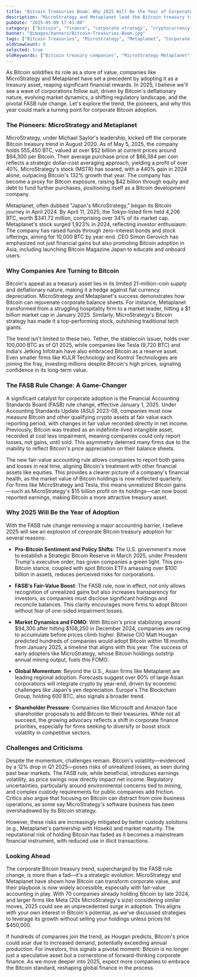 ```yaml
---
title: "Bitcoin Treasuries Boom: Why 2025 Will Be the Year of Corporate Adoption"
description: "MicroStrategy and Metaplanet lead the Bitcoin treasury trend, and with the FASB rule change, 2025 is poised for a surge in corporate adoption as companies seek to hedge inflation and boost value."
pubDate: "2025-05-09 17:41:00"
category: ["bitcoin", "finance", "corporate strategy", "cryptocurrency"]
banner: "@images/banners/Bitcoin-Treasuries-Boom.jpg"
tags: ["Bitcoin Treasuries", "MicroStrategy", "Metaplanet", "Corporate Adoption", "2025 Trends"]
oldViewCount: 0
selected: true
oldKeywords: ["Bitcoin treasury companies", "MicroStrategy Metaplanet", "corporate Bitcoin adoption 2025"]
---
```


As Bitcoin solidifies its role as a store of value, companies like MicroStrategy and Metaplanet have set a precedent by adopting it as a treasury asset, reaping significant financial rewards. In 2025, I believe we'll see a wave of corporations follow suit, driven by Bitcoin's deflationary nature, evolving market dynamics, a shifting regulatory landscape, and the pivotal FASB rule change. Let's explore the trend, the pioneers, and why this year could mark a turning point for corporate Bitcoin adoption.

### The Pioneers: MicroStrategy and Metaplanet

MicroStrategy, under Michael Saylor's leadership, kicked off the corporate Bitcoin treasury trend in August 2020. As of May 5, 2025, the company holds 555,450 BTC, valued at over $52 billion at current prices around $94,300 per Bitcoin. Their average purchase price of $66,384 per coin reflects a strategic dollar-cost averaging approach, yielding a profit of over 40%. MicroStrategy's stock (MSTR) has soared, with a 440% gain in 2024 alone, outpacing Bitcoin's 132% growth that year. The company has become a proxy for Bitcoin exposure, raising $42 billion through equity and debt to fund further purchases, positioning itself as a Bitcoin development company.

Metaplanet, often dubbed "Japan's MicroStrategy," began its Bitcoin journey in April 2024. By April 11, 2025, the Tokyo-listed firm held 4,206 BTC, worth $341.72 million, comprising over 34% of its market cap. Metaplanet's stock surged 1,923% in 2024, reflecting investor enthusiasm. The company has raised funds through zero-interest bonds and stock offerings, aiming for 10,000 BTC by year-end. CEO Simon Gerovich has emphasized not just financial gains but also promoting Bitcoin adoption in Asia, including launching Bitcoin Magazine Japan to educate and onboard users.

### Why Companies Are Turning to Bitcoin

Bitcoin's appeal as a treasury asset lies in its limited 21-million-coin supply and deflationary nature, making it a hedge against fiat currency depreciation. MicroStrategy and Metaplanet's success demonstrates how Bitcoin can rejuvenate corporate balance sheets. For instance, Metaplanet transformed from a struggling hospitality firm to a market leader, hitting a $1 billion market cap in January 2025. Similarly, MicroStrategy's Bitcoin strategy has made it a top-performing stock, outshining traditional tech giants.

The trend isn't limited to these two. Tether, the stablecoin issuer, holds over 100,000 BTC as of Q1 2025, while companies like Tesla (9,720 BTC) and India's Jetking Infotrain have also embraced Bitcoin as a reserve asset. Even smaller firms like KULR Technology and Kontrol Technologies are joining the fray, investing millions despite Bitcoin's high prices, signaling confidence in its long-term value.

### The FASB Rule Change: A Game-Changer

A significant catalyst for corporate adoption is the Financial Accounting Standards Board (FASB) rule change, effective January 1, 2025. Under Accounting Standards Update (ASU) 2023-08, companies must now measure Bitcoin and other qualifying crypto assets at fair value each reporting period, with changes in fair value recorded directly in net income. Previously, Bitcoin was treated as an indefinite-lived intangible asset, recorded at cost less impairment, meaning companies could only report losses, not gains, until sold. This asymmetry deterred many firms due to the inability to reflect Bitcoin's price appreciation on their balance sheets.

The new fair-value accounting rule allows companies to report both gains and losses in real time, aligning Bitcoin's treatment with other financial assets like equities. This provides a clearer picture of a company's financial health, as the market value of Bitcoin holdings is now reflected quarterly. For firms like MicroStrategy and Tesla, this means unrealized Bitcoin gains—such as MicroStrategy's $15 billion profit on its holdings—can now boost reported earnings, making Bitcoin a more attractive treasury asset.

### Why 2025 Will Be the Year of Adoption

With the FASB rule change removing a major accounting barrier, I believe 2025 will see an explosion of corporate Bitcoin treasury adoption for several reasons:

- **Pro-Bitcoin Sentiment and Policy Shifts**: The U.S. government's move to establish a Strategic Bitcoin Reserve in March 2025, under President Trump's executive order, has given companies a green light. This pro-Bitcoin stance, coupled with spot Bitcoin ETFs amassing over $100 billion in assets, reduces perceived risks for corporations.

- **FASB's Fair-Value Boost**: The FASB rule, now in effect, not only allows recognition of unrealized gains but also increases transparency for investors, as companies must disclose significant holdings and reconcile balances. This clarity encourages more firms to adopt Bitcoin without fear of one-sided impairment losses.

- **Market Dynamics and FOMO**: With Bitcoin's price stabilizing around $94,300 after hitting $108,250 in December 2024, companies are racing to accumulate before prices climb higher. Bitwise CIO Matt Hougan predicted hundreds of companies would adopt Bitcoin within 18 months from January 2025, a timeline that aligns with this year. The success of early adopters like MicroStrategy, whose Bitcoin holdings outstrip annual mining output, fuels this FOMO.

- **Global Momentum**: Beyond the U.S., Asian firms like Metaplanet are leading regional adoption. Forecasts suggest over 60% of large Asian corporations will integrate crypto by year-end, driven by economic challenges like Japan's yen depreciation. Europe's The Blockchain Group, holding 600 BTC, also signals a broader trend.

- **Shareholder Pressure**: Companies like Microsoft and Amazon face shareholder proposals to add Bitcoin to their treasuries. While not all succeed, the growing advocacy reflects a shift in corporate finance priorities, especially for firms seeking to diversify or boost stock volatility in competitive sectors.

### Challenges and Criticisms

Despite the momentum, challenges remain. Bitcoin's volatility—evidenced by a 12% drop in Q1 2025—poses risks of unrealized losses, as seen during past bear markets. The FASB rule, while beneficial, introduces earnings volatility, as price swings now directly impact net income. Regulatory uncertainties, particularly around environmental concerns tied to mining, and complex custody requirements for public companies add friction. Critics also argue that focusing on Bitcoin can distract from core business operations, as some say MicroStrategy's software business has been overshadowed by its Bitcoin strategy.

However, these risks are increasingly mitigated by better custody solutions (e.g., Metaplanet's partnership with Hoseki) and market maturity. The reputational risk of holding Bitcoin has faded as it becomes a mainstream financial instrument, with reduced use in illicit transactions.

### Looking Ahead

The corporate Bitcoin treasury trend, supercharged by the FASB rule change, is more than a fad—it's a strategic evolution. MicroStrategy and Metaplanet have shown how Bitcoin can transform corporate value, and their playbook is now widely accessible, especially with fair-value accounting in play. With 70 companies already holding Bitcoin by late 2024, and larger firms like Meta (20x MicroStrategy's size) considering similar moves, 2025 could see an unprecedented surge in adoption. This aligns with your own interest in Bitcoin's potential, as we've discussed strategies to leverage its growth without selling your holdings unless prices hit $450,000.

If hundreds of companies join the trend, as Hougan predicts, Bitcoin's price could soar due to increased demand, potentially exceeding annual production. For investors, this signals a pivotal moment: Bitcoin is no longer just a speculative asset but a cornerstone of forward-thinking corporate finance. As we move deeper into 2025, expect more companies to embrace the Bitcoin standard, reshaping global finance in the process.
